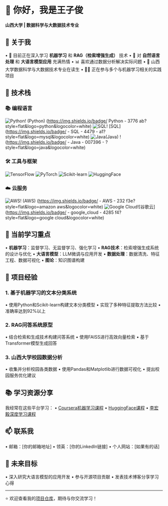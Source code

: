 # 👋 你好，我是王子俊

**山西大学 | 数据科学与大数据技术专业**

<!--
**mochen555/mochen555** is a ✨ _special_ ✨ repository because its `README.md` (this file) appears on your GitHub profile.**mochen555/mochen555**是一个✨_特殊_✨存储库，因为它的`README. js `文件。md`（此文件）出现在你的GitHub配置文件中。**mochen555/mochen555**是一个✨_特殊_✨存储库，因为它的`README. js `文件。md`（此文件）出现在你的GitHub配置文件中。

Here are some ideas to get you started:这里有一些建议可以帮助你开始：这里有一些建议可以帮助你开始：
-->


## 🚀 关于我

• 🌱 目前正在深入学习 **机器学习** 和 **RAG（检索增强生成）** 技术
• 🔭 对 **自然语言处理** 和 **大语言模型应用** 充满热情
• 📊 喜欢通过数据分析解决实际问题
• 🏫 山西大学数据科学与大数据技术专业在读生
• 🧑‍💻 正在参与多个与机器学习相关的实践项目

## 🔧 技术栈

### 📚 编程语言
![Python](https://img.shields.io/badge/-Python-3776AB?style=flat&logo=python&logoColor=white)! (Python) (https://img.shields.io/badge/ Python - 3776 ab?style=flat&logo=python&logocolor=white)
![SQL](https://img.shields.io/badge/-SQL-4479A1?style=flat&logo=mysql&logoColor=white)! [SQL] (https://img.shields.io/badge/ - SQL - 4479 - a1?style=flat&logo=mysql&logocolor=white)
![Java](https://img.shields.io/badge/-Java-007396?style=flat&logo=java&logoColor=white)(Java) ! (https://img.shields.io/badge/ - Java - 007396 - ?style=flat&logo=java&logocolor=white)

### 🛠️ 工具与框架
![TensorFlow](https://img.shields.io/badge/-TensorFlow-FF6F00?style=flat&logo=tensorflow&logoColor=white)
![PyTorch](https://img.shields.io/badge/-PyTorch-EE4C2C?style=flat&logo=pytorch&logoColor=white)
![Scikit-learn](https://img.shields.io/badge/-Scikit--learn-F7931E?style=flat&logo=scikit-learn&logoColor=white)
![HuggingFace](https://img.shields.io/badge/-HuggingFace-FFD21F?style=flat&logo=huggingface&logoColor=black)

### ☁️ 云服务
![AWS](https://img.shields.io/badge/-AWS-232F3E?style=flat&logo=amazon-aws&logoColor=white)! (AWS) (https://img.shields.io/badge/ - AWS - 232 f3e?style=flat&logo=amazon aws&logocolor=white)
![Google Cloud](https://img.shields.io/badge/-Google_Cloud-4285F4?style=flat&logo=google-cloud&logoColor=white)![谷歌云](https://img.shields.io/badge/ - google_cloud - 4285 f4?style=flat&logo=google cloud&logocolor=white)

## 📌 当前学习重点

• **机器学习**：监督学习、无监督学习、强化学习
• **RAG技术**：检索增强生成系统的设计与优化
• **大语言模型**：LLM微调与应用开发
• **数据处理**：数据清洗、特征工程、数据可视化
• **图论**：知识图谱构建

## 🌟 项目经验

### 1. 基于机器学习的文本分类系统
• 使用Python和Scikit-learn构建文本分类模型
• 实现了多种特征提取方法比较
• 准确率达到92%以上

### 2. RAG问答系统原型
• 结合检索和生成技术构建问答系统
• 使用FAISS进行高效向量检索
• 基于Transformer模型生成回答

### 3. 山西大学校园数据分析
• 收集并分析校园各类数据
• 使用Pandas和Matplotlib进行数据可视化
• 提出校园服务优化建议

## 📚 学习资源分享

我经常在这些平台学习：
• [Coursera机器学习课程](https://www.coursera.org/learn/machine-learning)
• [HuggingFace课程](https://huggingface.co/course/)
• [李宏毅深度学习课程](https://speech.ee.ntu.edu.tw/~hylee/ml/2023-spring.php)

## 📫 联系我

• 邮箱：[你的邮箱地址]
• 领英：[你的LinkedIn链接]
• 个人网站：[如果有的话]

## 🎯 未来目标

• 深入研究大语言模型的应用开发
• 参与开源项目贡献
• 发表技术博客分享学习心得

---

⭐️ 欢迎查看我的[项目仓库](https://github.com/[你的用户名]?tab=repositories)，期待与你交流学习！


